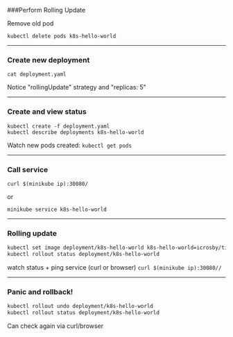 ###Perform Rolling Update

Remove old pod

```
kubectl delete pods k8s-hello-world
```

----

### Create new deployment

`cat deployment.yaml`

Notice "rollingUpdate" strategy and "replicas: 5"

----

### Create and view status

```
kubectl create -f deployment.yaml
kubectl describe deployments k8s-hello-world
```

Watch new pods created: `kubectl get pods`

----

### Call service

```
curl $(minikube ip):30080/
```

or

```
minikube service k8s-hello-world
```

----

### Rolling update

```bash
kubectl set image deployment/k8s-hello-world k8s-hello-world=icrosby/tinyping:v2
kubectl rollout status deployment/k8s-hello-world
```
watch status + ping service (curl or browser)
`curl $(minikube ip):30080//`

----

### Panic and rollback!

```bash
kubectl rollout undo deployment/k8s-hello-world
kubectl rollout status deployment/k8s-hello-world
```

Can check again via curl/browser


